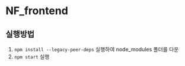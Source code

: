 # NF_frontend 

## 실행방법
 1. `npm install --legacy-peer-deps` 실행하여 node_modules 폴더를 다운
 2. `npm start` 실행